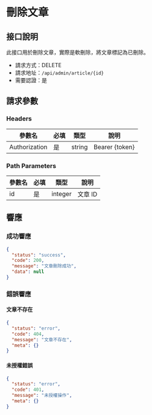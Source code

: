 # 刪除文章

## 接口說明

此接口用於刪除文章，實際是軟刪除，將文章標記為已刪除。

- 請求方式：DELETE
- 請求地址：`/api/admin/article/{id}`
- 需要認證：是

## 請求參數

### Headers

| 參數名 | 必填 | 類型 | 說明 |
| --- | --- | --- | --- |
| Authorization | 是 | string | Bearer {token} |

### Path Parameters

| 參數名 | 必填 | 類型 | 說明 |
| --- | --- | --- | --- |
| id | 是 | integer | 文章 ID |

## 響應

### 成功響應

```json
{
  "status": "success",
  "code": 200,
  "message": "文章刪除成功",
  "data": null
}
```

### 錯誤響應

#### 文章不存在

```json
{
  "status": "error",
  "code": 404,
  "message": "文章不存在",
  "meta": {}
}
```

#### 未授權錯誤

```json
{
  "status": "error",
  "code": 401,
  "message": "未授權操作",
  "meta": {}
}
``` 